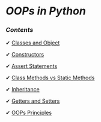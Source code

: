 _OOPs in Python_
==

### _Contents_

✔ [Classes and Object](https://github.com/priyaskumar/Python3-Tutorial/tree/main/10.%20OOPs/01.%20Classes%20and%20Objects#oops)

✔ [Constructors](https://github.com/priyaskumar/Python3-Tutorial/tree/main/10.%20OOPs/02.%20Constructors#constructors)

✔ [Assert Statements](https://github.com/priyaskumar/Python3-Tutorial/tree/main/10.%20OOPs/03.%20Assert%20statements#assert-statements)

✔ [Class Methods vs Static Methods](https://github.com/priyaskumar/Python3-Tutorial/tree/main/10.%20OOPs/04.%20Class%20methods%20vs%20Static%20methods#class-methods-vs-static-methods)

✔ [Inheritance](https://github.com/priyaskumar/Python3-Tutorial/tree/main/10.%20OOPs/05.%20Inheritance#inheritance)

✔ [Getters and Setters](https://github.com/priyaskumar/Python3-Tutorial/tree/main/10.%20OOPs/06.%20Getters%20and%20setters#getters-and-setters)

✔ [OOPs Principles](https://github.com/priyaskumar/Python3-Tutorial/tree/main/10.%20OOPs/07.%20OOPs%20Principles#oops-principles)


